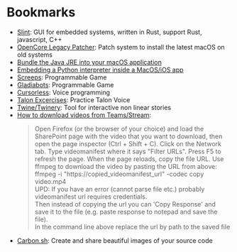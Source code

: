 # Bookmarks

- [Slint](slint.dev): GUI for embedded systems, written in Rust, support Rust, javascript, C++
- [OpenCore Legacy Patcher](https://dortania.github.io/OpenCore-Legacy-Patcher/): Patch system to install the latest macOS on old systems
- [Bundle the Java JRE into your macOS application](https://www.balthisar.com/blog/bundle-the-jre/)
- [Embedding a Python interpreter inside a MacOS/iOS app](https://medium.com/swift2go/embedding-python-interpreter-inside-a-macos-app-and-publish-to-app-store-successfully-309be9fb96a5)
- [Screeps](https://screeps.com/): Programmable Game
- [Gladiabots](https://gladiabots.com/): Programmable Game
- [Cursorless](https://www.cursorless.org/): Voice programming
- [Talon Excercises](https://chaosparrot.github.io/talon_practice/): Practice Talon Voice
- [Twine/Twinery](https://twinery.org/): Tool for interactive non linear stories
- [How to download videos from Teams/Stream](https://www.lisenet.com/2022/how-to-download-view-only-teams-meeting-recording-video-from-sharepoint/):
    > Open Firefox (or the browser of your choice) and load the SharePoint page with the video that you want to download, then open the page inspector (Ctrl + Shift + C). Click on the Network tab. Type videomanifest where it says "Filter URLs". Press F5 to refresh the page. When the page reloads, copy the file URL. Use ffmpeg to download the video by pasting     the URL from above:  
    ffmpeg -i "https://copied_videomanifest_url" -codec copy video.mp4  
    UPD: If you have an error (cannot parse file etc.) probably videomanifest url requires credentials.  
    Then instead of copying the url you can 'Copy Response' and save it to the file (e.g. paste response to notepad and save the file).  
    In the command line above replace the url by path to the saved file
- [Carbon.sh](https://carbon.now.sh/): Create and share beautiful images of your source code